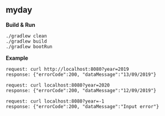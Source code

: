 ## myday

**Build & Run**

```
./gradlew clean  
./gradlew build  
./gradlew bootRun  
```

**Example**

```
request: curl http://localhost:8080?year=2019  
response: {"errorCode":200, "dataMessage":"13/09/2019"}
```
```
request: curl localhost:8080?year=2020  
response: {"errorCode":200, "dataMessage":"12/09/2019"}
```

```
request: curl localhost:8080?year=-1  
response: {"errorCode":200, "dataMessage":"Input error"}
```
